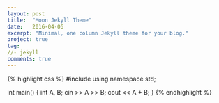 ```yaml
---
layout: post
title:  "Moon Jekyll Theme"
date:   2016-04-06
excerpt: "Minimal, one column Jekyll theme for your blog."
project: true
tag:
//- jekyll 
comments: true
---
```



{% highlight css %} 
#include <iostream>
using namespace std;

int main()
{
	int A, B;
	cin >> A >> B;
	cout << A + B;
} 
{% endhighlight %}


